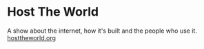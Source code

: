 # Host The World
A show about the internet, how it's built and the people who use it. [hosttheworld.org](https://josephsamela.github.io/show)
